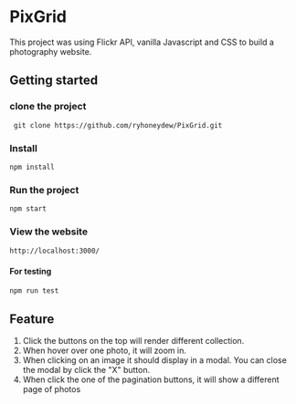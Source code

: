 <h1>PixGrid</h1>

<p>This project was using Flickr API, vanilla Javascript and CSS to build a photography website. </p>

## Getting started

<h3>clone the project</h3>

```
 git clone https://github.com/ryhoneydew/PixGrid.git
```

<h3>Install</h3>

```
npm install
```

<h3>Run the project</h3>

```
npm start
```

<h3>View the website</h3>

```sh
http://localhost:3000/
```

<h4>For testing</h3>

```sh
npm run test
```

## Feature

1. Click the buttons on the top will render different collection.
2. When hover over one photo, it will zoom in.
3. When clicking on an image it should display in a modal. You can close the modal by click the "X" button.
4. When click the one of the pagination buttons, it will show a different page of photos

